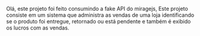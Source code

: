 Olá, este projeto foi feito consumindo a fake API do miragejs,
Este projeto consiste em um sistema que administra as vendas de uma loja
identificando se o produto foi entregue, retornado ou está pendente e
também é exibido os lucros com as vendas.
